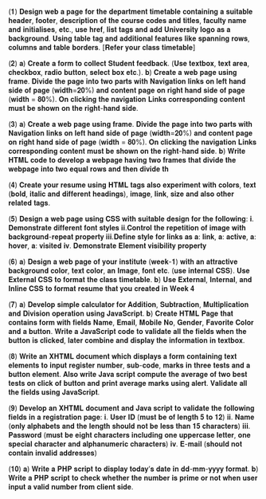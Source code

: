 (𝟏) 
𝐃𝐞𝐬𝐢𝐠𝐧 𝐰𝐞𝐛 𝐚 𝐩𝐚𝐠𝐞 𝐟𝐨𝐫 𝐭𝐡𝐞 𝐝𝐞𝐩𝐚𝐫𝐭𝐦𝐞𝐧𝐭 𝐭𝐢𝐦𝐞𝐭𝐚𝐛𝐥𝐞 𝐜𝐨𝐧𝐭𝐚𝐢𝐧𝐢𝐧𝐠 𝐚 𝐬𝐮𝐢𝐭𝐚𝐛𝐥𝐞 𝐡𝐞𝐚𝐝𝐞𝐫, 𝐟𝐨𝐨𝐭𝐞𝐫, 𝐝𝐞𝐬𝐜𝐫𝐢𝐩𝐭𝐢𝐨𝐧 𝐨𝐟 𝐭𝐡𝐞 𝐜𝐨𝐮𝐫𝐬𝐞 𝐜𝐨𝐝𝐞𝐬 𝐚𝐧𝐝 𝐭𝐢𝐭𝐥𝐞𝐬, 𝐟𝐚𝐜𝐮𝐥𝐭𝐲 𝐧𝐚𝐦𝐞 𝐚𝐧𝐝 𝐢𝐧𝐢𝐭𝐢𝐚𝐥𝐢𝐬𝐞𝐬, 𝐞𝐭𝐜., 𝐮𝐬𝐞 𝐡𝐫𝐞𝐟, 𝐥𝐢𝐬𝐭 𝐭𝐚𝐠𝐬 𝐚𝐧𝐝 𝐚𝐝𝐝 𝐔𝐧𝐢𝐯𝐞𝐫𝐬𝐢𝐭𝐲 𝐥𝐨𝐠𝐨 𝐚𝐬 𝐚 𝐛𝐚𝐜𝐤𝐠𝐫𝐨𝐮𝐧𝐝. 𝐔𝐬𝐢𝐧𝐠 𝐭𝐚𝐛𝐥𝐞 𝐭𝐚𝐠 𝐚𝐧𝐝 𝐚𝐝𝐝𝐢𝐭𝐢𝐨𝐧𝐚𝐥 𝐟𝐞𝐚𝐭𝐮𝐫𝐞𝐬 𝐥𝐢𝐤𝐞 𝐬𝐩𝐚𝐧𝐧𝐢𝐧𝐠 𝐫𝐨𝐰𝐬, 𝐜𝐨𝐥𝐮𝐦𝐧𝐬 𝐚𝐧𝐝 𝐭𝐚𝐛𝐥𝐞 𝐛𝐨𝐫𝐝𝐞𝐫𝐬. [𝐑𝐞𝐟𝐞𝐫 𝐲𝐨𝐮𝐫 𝐜𝐥𝐚𝐬𝐬 𝐭𝐢𝐦𝐞𝐭𝐚𝐛𝐥𝐞]

(𝟐) 
𝐚) 𝐂𝐫𝐞𝐚𝐭𝐞 𝐚 𝐟𝐨𝐫𝐦 𝐭𝐨 𝐜𝐨𝐥𝐥𝐞𝐜𝐭 𝐒𝐭𝐮𝐝𝐞𝐧𝐭 𝐟𝐞𝐞𝐝𝐛𝐚𝐜𝐤. (𝐔𝐬𝐞 𝐭𝐞𝐱𝐭𝐛𝐨𝐱, 𝐭𝐞𝐱𝐭 𝐚𝐫𝐞𝐚, 𝐜𝐡𝐞𝐜𝐤𝐛𝐨𝐱, 𝐫𝐚𝐝𝐢𝐨 𝐛𝐮𝐭𝐭𝐨𝐧, 𝐬𝐞𝐥𝐞𝐜𝐭 𝐛𝐨𝐱 𝐞𝐭𝐜.).
𝐛) 𝐂𝐫𝐞𝐚𝐭𝐞 𝐚 𝐰𝐞𝐛 𝐩𝐚𝐠𝐞 𝐮𝐬𝐢𝐧𝐠 𝐟𝐫𝐚𝐦𝐞. 𝐃𝐢𝐯𝐢𝐝𝐞 𝐭𝐡𝐞 𝐩𝐚𝐠𝐞 𝐢𝐧𝐭𝐨 𝐭𝐰𝐨 𝐩𝐚𝐫𝐭𝐬 𝐰𝐢𝐭𝐡 𝐍𝐚𝐯𝐢𝐠𝐚𝐭𝐢𝐨𝐧 𝐥𝐢𝐧𝐤𝐬 𝐨𝐧 𝐥𝐞𝐟𝐭 𝐡𝐚𝐧𝐝 𝐬𝐢𝐝𝐞 𝐨𝐟 𝐩𝐚𝐠𝐞 (𝐰𝐢𝐝𝐭𝐡=𝟐𝟎%) 𝐚𝐧𝐝 𝐜𝐨𝐧𝐭𝐞𝐧𝐭 𝐩𝐚𝐠𝐞 𝐨𝐧 𝐫𝐢𝐠𝐡𝐭 𝐡𝐚𝐧𝐝 𝐬𝐢𝐝𝐞 𝐨𝐟 𝐩𝐚𝐠𝐞 (𝐰𝐢𝐝𝐭𝐡 = 𝟖𝟎%). 𝐎𝐧 𝐜𝐥𝐢𝐜𝐤𝐢𝐧𝐠 𝐭𝐡𝐞 𝐧𝐚𝐯𝐢𝐠𝐚𝐭𝐢𝐨𝐧 𝐋𝐢𝐧𝐤𝐬 𝐜𝐨𝐫𝐫𝐞𝐬𝐩𝐨𝐧𝐝𝐢𝐧𝐠 𝐜𝐨𝐧𝐭𝐞𝐧𝐭 𝐦𝐮𝐬𝐭 𝐛𝐞 𝐬𝐡𝐨𝐰𝐧 𝐨𝐧 𝐭𝐡𝐞 𝐫𝐢𝐠𝐡𝐭-𝐡𝐚𝐧𝐝 𝐬𝐢𝐝𝐞.

(𝟑) 
𝐚) 𝐂𝐫𝐞𝐚𝐭𝐞 𝐚 𝐰𝐞𝐛 𝐩𝐚𝐠𝐞 𝐮𝐬𝐢𝐧𝐠 𝐟𝐫𝐚𝐦𝐞. 𝐃𝐢𝐯𝐢𝐝𝐞 𝐭𝐡𝐞 𝐩𝐚𝐠𝐞 𝐢𝐧𝐭𝐨 𝐭𝐰𝐨 𝐩𝐚𝐫𝐭𝐬 𝐰𝐢𝐭𝐡 𝐍𝐚𝐯𝐢𝐠𝐚𝐭𝐢𝐨𝐧 𝐥𝐢𝐧𝐤𝐬 𝐨𝐧 𝐥𝐞𝐟𝐭 𝐡𝐚𝐧𝐝 𝐬𝐢𝐝𝐞 𝐨𝐟 𝐩𝐚𝐠𝐞 (𝐰𝐢𝐝𝐭𝐡=𝟐𝟎%) 𝐚𝐧𝐝 𝐜𝐨𝐧𝐭𝐞𝐧𝐭 𝐩𝐚𝐠𝐞 𝐨𝐧 𝐫𝐢𝐠𝐡𝐭 𝐡𝐚𝐧𝐝 𝐬𝐢𝐝𝐞 𝐨𝐟 𝐩𝐚𝐠𝐞 (𝐰𝐢𝐝𝐭𝐡 = 𝟖𝟎%). 𝐎𝐧 𝐜𝐥𝐢𝐜𝐤𝐢𝐧𝐠 𝐭𝐡𝐞 𝐧𝐚𝐯𝐢𝐠𝐚𝐭𝐢𝐨𝐧 𝐋𝐢𝐧𝐤𝐬 𝐜𝐨𝐫𝐫𝐞𝐬𝐩𝐨𝐧𝐝𝐢𝐧𝐠 𝐜𝐨𝐧𝐭𝐞𝐧𝐭 𝐦𝐮𝐬𝐭 𝐛𝐞 𝐬𝐡𝐨𝐰𝐧 𝐨𝐧 𝐭𝐡𝐞 𝐫𝐢𝐠𝐡𝐭-𝐡𝐚𝐧𝐝 𝐬𝐢𝐝𝐞. 
𝐛) 𝐖𝐫𝐢𝐭𝐞 𝐇𝐓𝐌𝐋 𝐜𝐨𝐝𝐞 𝐭𝐨 𝐝𝐞𝐯𝐞𝐥𝐨𝐩 𝐚 𝐰𝐞𝐛𝐩𝐚𝐠𝐞 𝐡𝐚𝐯𝐢𝐧𝐠 𝐭𝐰𝐨 𝐟𝐫𝐚𝐦𝐞𝐬 𝐭𝐡𝐚𝐭 𝐝𝐢𝐯𝐢𝐝𝐞 𝐭𝐡𝐞 𝐰𝐞𝐛𝐩𝐚𝐠𝐞 𝐢𝐧𝐭𝐨 𝐭𝐰𝐨 𝐞𝐪𝐮𝐚𝐥 𝐫𝐨𝐰𝐬 𝐚𝐧𝐝 𝐭𝐡𝐞𝐧 𝐝𝐢𝐯𝐢𝐝𝐞 𝐭𝐡

(𝟒) 
𝐂𝐫𝐞𝐚𝐭𝐞 𝐲𝐨𝐮𝐫 𝐫𝐞𝐬𝐮𝐦𝐞 𝐮𝐬𝐢𝐧𝐠 𝐇𝐓𝐌𝐋 𝐭𝐚𝐠𝐬 𝐚𝐥𝐬𝐨 𝐞𝐱𝐩𝐞𝐫𝐢𝐦𝐞𝐧𝐭 𝐰𝐢𝐭𝐡 𝐜𝐨𝐥𝐨𝐫𝐬, 𝐭𝐞𝐱𝐭 (𝐛𝐨𝐥𝐝, 𝐢𝐭𝐚𝐥𝐢𝐜 𝐚𝐧𝐝 𝐝𝐢𝐟𝐟𝐞𝐫𝐞𝐧𝐭 𝐡𝐞𝐚𝐝𝐢𝐧𝐠𝐬), 𝐢𝐦𝐚𝐠𝐞, 𝐥𝐢𝐧𝐤, 𝐬𝐢𝐳𝐞 𝐚𝐧𝐝 𝐚𝐥𝐬𝐨 𝐨𝐭𝐡𝐞𝐫 𝐫𝐞𝐥𝐚𝐭𝐞𝐝 𝐭𝐚𝐠𝐬.

(𝟓) 
𝐃𝐞𝐬𝐢𝐠𝐧 𝐚 𝐰𝐞𝐛 𝐩𝐚𝐠𝐞 𝐮𝐬𝐢𝐧𝐠 𝐂𝐒𝐒 𝐰𝐢𝐭𝐡 𝐬𝐮𝐢𝐭𝐚𝐛𝐥𝐞 𝐝𝐞𝐬𝐢𝐠𝐧 𝐟𝐨𝐫 𝐭𝐡𝐞 𝐟𝐨𝐥𝐥𝐨𝐰𝐢𝐧𝐠:
𝐢. 𝐃𝐞𝐦𝐨𝐧𝐬𝐭𝐫𝐚𝐭𝐞 𝐝𝐢𝐟𝐟𝐞𝐫𝐞𝐧𝐭 𝐟𝐨𝐧𝐭 𝐬𝐭𝐲𝐥𝐞𝐬
𝐢𝐢.𝐂𝐨𝐧𝐭𝐫𝐨𝐥 𝐭𝐡𝐞 𝐫𝐞𝐩𝐞𝐭𝐢𝐭𝐢𝐨𝐧 𝐨𝐟 𝐢𝐦𝐚𝐠𝐞 𝐰𝐢𝐭𝐡 𝐛𝐚𝐜𝐤𝐠𝐫𝐨𝐮𝐧𝐝-𝐫𝐞𝐩𝐞𝐚𝐭 𝐩𝐫𝐨𝐩𝐞𝐫𝐭𝐲
𝐢𝐢𝐢.𝐃𝐞𝐟𝐢𝐧𝐞 𝐬𝐭𝐲𝐥𝐞 𝐟𝐨𝐫 𝐥𝐢𝐧𝐤𝐬 𝐚𝐬 𝐚: 𝐥𝐢𝐧𝐤, 𝐚: 𝐚𝐜𝐭𝐢𝐯𝐞, 𝐚: 𝐡𝐨𝐯𝐞𝐫, 𝐚: 𝐯𝐢𝐬𝐢𝐭𝐞𝐝 𝐢𝐯. 𝐃𝐞𝐦𝐨𝐧𝐬𝐭𝐫𝐚𝐭𝐞 𝐄𝐥𝐞𝐦𝐞𝐧𝐭 𝐯𝐢𝐬𝐢𝐛𝐢𝐥𝐢𝐭𝐲 𝐩𝐫𝐨𝐩𝐞𝐫𝐭𝐲

(𝟔) 
𝐚) 𝐃𝐞𝐬𝐢𝐠𝐧 𝐚 𝐰𝐞𝐛 𝐩𝐚𝐠𝐞 𝐨𝐟 𝐲𝐨𝐮𝐫 𝐢𝐧𝐬𝐭𝐢𝐭𝐮𝐭𝐞 (𝐰𝐞𝐞𝐤-𝟏) 𝐰𝐢𝐭𝐡 𝐚𝐧 𝐚𝐭𝐭𝐫𝐚𝐜𝐭𝐢𝐯𝐞 𝐛𝐚𝐜𝐤𝐠𝐫𝐨𝐮𝐧𝐝 𝐜𝐨𝐥𝐨𝐫, 𝐭𝐞𝐱𝐭 𝐜𝐨𝐥𝐨𝐫, 𝐚𝐧 𝐈𝐦𝐚𝐠𝐞, 𝐟𝐨𝐧𝐭 𝐞𝐭𝐜. (𝐮𝐬𝐞 𝐢𝐧𝐭𝐞𝐫𝐧𝐚𝐥 𝐂𝐒𝐒). 𝐔𝐬𝐞 𝐄𝐱𝐭𝐞𝐫𝐧𝐚𝐥 𝐂𝐒𝐒 𝐭𝐨 𝐟𝐨𝐫𝐦𝐚𝐭 𝐭𝐡𝐞 𝐜𝐥𝐚𝐬𝐬 𝐭𝐢𝐦𝐞𝐭𝐚𝐛𝐥𝐞. 𝐛) 𝐔𝐬𝐞 𝐄𝐱𝐭𝐞𝐫𝐧𝐚𝐥, 𝐈𝐧𝐭𝐞𝐫𝐧𝐚𝐥, 𝐚𝐧𝐝 𝐈𝐧𝐥𝐢𝐧𝐞 𝐂𝐒𝐒 𝐭𝐨 𝐟𝐨𝐫𝐦𝐚𝐭 𝐫𝐞𝐬𝐮𝐦𝐞 𝐭𝐡𝐚𝐭 𝐲𝐨𝐮 𝐜𝐫𝐞𝐚𝐭𝐞𝐝 𝐢𝐧 𝐖𝐞𝐞𝐤 𝟒

(𝟕)
 𝐚) 𝐃𝐞𝐯𝐞𝐥𝐨𝐩 𝐬𝐢𝐦𝐩𝐥𝐞 𝐜𝐚𝐥𝐜𝐮𝐥𝐚𝐭𝐨𝐫 𝐟𝐨𝐫 𝐀𝐝𝐝𝐢𝐭𝐢𝐨𝐧, 𝐒𝐮𝐛𝐭𝐫𝐚𝐜𝐭𝐢𝐨𝐧, 𝐌𝐮𝐥𝐭𝐢𝐩𝐥𝐢𝐜𝐚𝐭𝐢𝐨𝐧 𝐚𝐧𝐝 𝐃𝐢𝐯𝐢𝐬𝐢𝐨𝐧 𝐨𝐩𝐞𝐫𝐚𝐭𝐢𝐨𝐧 𝐮𝐬𝐢𝐧𝐠 𝐉𝐚𝐯𝐚𝐒𝐜𝐫𝐢𝐩𝐭.
𝐛) 𝐂𝐫𝐞𝐚𝐭𝐞 𝐇𝐓𝐌𝐋 𝐏𝐚𝐠𝐞 𝐭𝐡𝐚𝐭 𝐜𝐨𝐧𝐭𝐚𝐢𝐧𝐬 𝐟𝐨𝐫𝐦 𝐰𝐢𝐭𝐡 𝐟𝐢𝐞𝐥𝐝𝐬 𝐍𝐚𝐦𝐞, 𝐄𝐦𝐚𝐢𝐥, 𝐌𝐨𝐛𝐢𝐥𝐞 𝐍𝐨, 𝐆𝐞𝐧𝐝𝐞𝐫, 𝐅𝐚𝐯𝐨𝐫𝐢𝐭𝐞 𝐂𝐨𝐥𝐨𝐫 𝐚𝐧𝐝 𝐚 𝐛𝐮𝐭𝐭𝐨𝐧. 𝐖𝐫𝐢𝐭𝐞 𝐚 𝐉𝐚𝐯𝐚𝐒𝐜𝐫𝐢𝐩𝐭 𝐜𝐨𝐝𝐞 𝐭𝐨 𝐯𝐚𝐥𝐢𝐝𝐚𝐭𝐞 𝐚𝐥𝐥 𝐭𝐡𝐞 𝐟𝐢𝐞𝐥𝐝𝐬 𝐰𝐡𝐞𝐧 𝐭𝐡𝐞 𝐛𝐮𝐭𝐭𝐨𝐧 𝐢𝐬 𝐜𝐥𝐢𝐜𝐤𝐞𝐝, 𝐥𝐚𝐭𝐞𝐫 𝐜𝐨𝐦𝐛𝐢𝐧𝐞 𝐚𝐧𝐝 𝐝𝐢𝐬𝐩𝐥𝐚𝐲 𝐭𝐡𝐞 𝐢𝐧𝐟𝐨𝐫𝐦𝐚𝐭𝐢𝐨𝐧 𝐢𝐧 𝐭𝐞𝐱𝐭𝐛𝐨𝐱.

(𝟖)
 𝐖𝐫𝐢𝐭𝐞 𝐚𝐧 𝐗𝐇𝐓𝐌𝐋 𝐝𝐨𝐜𝐮𝐦𝐞𝐧𝐭 𝐰𝐡𝐢𝐜𝐡 𝐝𝐢𝐬𝐩𝐥𝐚𝐲𝐬 𝐚 𝐟𝐨𝐫𝐦 𝐜𝐨𝐧𝐭𝐚𝐢𝐧𝐢𝐧𝐠 𝐭𝐞𝐱𝐭 𝐞𝐥𝐞𝐦𝐞𝐧𝐭𝐬 𝐭𝐨 𝐢𝐧𝐩𝐮𝐭 𝐫𝐞𝐠𝐢𝐬𝐭𝐞𝐫 𝐧𝐮𝐦𝐛𝐞𝐫, 𝐬𝐮𝐛-𝐜𝐨𝐝𝐞, 𝐦𝐚𝐫𝐤𝐬 𝐢𝐧 𝐭𝐡𝐫𝐞𝐞 𝐭𝐞𝐬𝐭𝐬 𝐚𝐧𝐝 𝐚 𝐛𝐮𝐭𝐭𝐨𝐧 𝐞𝐥𝐞𝐦𝐞𝐧𝐭. 𝐀𝐥𝐬𝐨 𝐰𝐫𝐢𝐭𝐞 𝐉𝐚𝐯𝐚 𝐬𝐜𝐫𝐢𝐩𝐭 𝐜𝐨𝐦𝐩𝐮𝐭𝐞 𝐭𝐡𝐞 𝐚𝐯𝐞𝐫𝐚𝐠𝐞 𝐨𝐟 𝐭𝐰𝐨 𝐛𝐞𝐬𝐭 𝐭𝐞𝐬𝐭𝐬 𝐨𝐧 𝐜𝐥𝐢𝐜𝐤 𝐨𝐟 𝐛𝐮𝐭𝐭𝐨𝐧 𝐚𝐧𝐝 𝐩𝐫𝐢𝐧𝐭 𝐚𝐯𝐞𝐫𝐚𝐠𝐞 𝐦𝐚𝐫𝐤𝐬 𝐮𝐬𝐢𝐧𝐠 𝐚𝐥𝐞𝐫𝐭. 𝐕𝐚𝐥𝐢𝐝𝐚𝐭𝐞 𝐚𝐥𝐥 𝐭𝐡𝐞 𝐟𝐢𝐞𝐥𝐝𝐬 𝐮𝐬𝐢𝐧𝐠 𝐉𝐚𝐯𝐚𝐒𝐜𝐫𝐢𝐩𝐭.

(𝟗) 
𝐃𝐞𝐯𝐞𝐥𝐨𝐩 𝐚𝐧 𝐗𝐇𝐓𝐌𝐋 𝐝𝐨𝐜𝐮𝐦𝐞𝐧𝐭 𝐚𝐧𝐝 𝐉𝐚𝐯𝐚 𝐬𝐜𝐫𝐢𝐩𝐭 𝐭𝐨 𝐯𝐚𝐥𝐢𝐝𝐚𝐭𝐞 𝐭𝐡𝐞 𝐟𝐨𝐥𝐥𝐨𝐰𝐢𝐧𝐠 𝐟𝐢𝐞𝐥𝐝𝐬 𝐢𝐧 𝐚 𝐫𝐞𝐠𝐢𝐬𝐭𝐫𝐚𝐭𝐢𝐨𝐧 𝐩𝐚𝐠𝐞:
 𝐢. 𝐔𝐬𝐞𝐫 𝐈𝐃 (𝐦𝐮𝐬𝐭 𝐛𝐞 𝐨𝐟 𝐥𝐞𝐧𝐠𝐭𝐡 𝟓 𝐭𝐨 𝟏𝟐)
𝐢𝐢. 𝐍𝐚𝐦𝐞 (𝐨𝐧𝐥𝐲 𝐚𝐥𝐩𝐡𝐚𝐛𝐞𝐭𝐬 𝐚𝐧𝐝 𝐭𝐡𝐞 𝐥𝐞𝐧𝐠𝐭𝐡 𝐬𝐡𝐨𝐮𝐥𝐝 𝐧𝐨𝐭 𝐛𝐞 𝐥𝐞𝐬𝐬 𝐭𝐡𝐚𝐧 𝟏𝟓 𝐜𝐡𝐚𝐫𝐚𝐜𝐭𝐞𝐫𝐬)
 𝐢𝐢𝐢. 𝐏𝐚𝐬𝐬𝐰𝐨𝐫𝐝 (𝐦𝐮𝐬𝐭 𝐛𝐞 𝐞𝐢𝐠𝐡𝐭 𝐜𝐡𝐚𝐫𝐚𝐜𝐭𝐞𝐫𝐬 𝐢𝐧𝐜𝐥𝐮𝐝𝐢𝐧𝐠 𝐨𝐧𝐞 𝐮𝐩𝐩𝐞𝐫𝐜𝐚𝐬𝐞 𝐥𝐞𝐭𝐭𝐞𝐫, 𝐨𝐧𝐞 𝐬𝐩𝐞𝐜𝐢𝐚𝐥 𝐜𝐡𝐚𝐫𝐚𝐜𝐭𝐞𝐫 𝐚𝐧𝐝 𝐚𝐥𝐩𝐡𝐚𝐧𝐮𝐦𝐞𝐫𝐢𝐜 𝐜𝐡𝐚𝐫𝐚𝐜𝐭𝐞𝐫𝐬)
 𝐢𝐯. 𝐄-𝐦𝐚𝐢𝐥 (𝐬𝐡𝐨𝐮𝐥𝐝 𝐧𝐨𝐭 𝐜𝐨𝐧𝐭𝐚𝐢𝐧 𝐢𝐧𝐯𝐚𝐥𝐢𝐝 𝐚𝐝𝐝𝐫𝐞𝐬𝐬𝐞𝐬)

(𝟏𝟎)
 𝐚) 𝐖𝐫𝐢𝐭𝐞 𝐚 𝐏𝐇𝐏 𝐬𝐜𝐫𝐢𝐩𝐭 𝐭𝐨 𝐝𝐢𝐬𝐩𝐥𝐚𝐲 𝐭𝐨𝐝𝐚𝐲’𝐬 𝐝𝐚𝐭𝐞 𝐢𝐧 𝐝𝐝-𝐦𝐦-𝐲𝐲𝐲𝐲 𝐟𝐨𝐫𝐦𝐚𝐭.
𝐛) 𝐖𝐫𝐢𝐭𝐞 𝐚 𝐏𝐇𝐏 𝐬𝐜𝐫𝐢𝐩𝐭 𝐭𝐨 𝐜𝐡𝐞𝐜𝐤 𝐰𝐡𝐞𝐭𝐡𝐞𝐫 𝐭𝐡𝐞 𝐧𝐮𝐦𝐛𝐞𝐫 𝐢𝐬 𝐩𝐫𝐢𝐦𝐞 𝐨𝐫 𝐧𝐨𝐭 𝐰𝐡𝐞𝐧 𝐮𝐬𝐞𝐫 𝐢𝐧𝐩𝐮𝐭 𝐚 𝐯𝐚𝐥𝐢𝐝 𝐧𝐮𝐦𝐛𝐞𝐫 𝐟𝐫𝐨𝐦 𝐜𝐥𝐢𝐞𝐧𝐭 𝐬𝐢𝐝𝐞.
